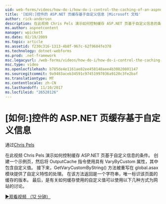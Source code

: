 ```yaml
---
uid: web-forms/videos/how-do-i/how-do-i-control-the-caching-of-an-aspnet-page-based-upon-custom-information
title: '[如何:]控件的 ASP.NET 页缓存基于自定义信息 |Microsoft 文档'
author: rick-anderson
description: 在此视频 Chris Pels 演示如何控制缓存 ASP.NET 页基于自定义信息的条件。 创建一个示例页，然后 o。...
ms.author: aspnetcontent
manager: wpickett
ms.date: 02/19/2009
ms.topic: article
ms.assetid: f230c316-1313-4b8f-967c-62f9684fe378
ms.technology: dotnet-webforms
ms.prod: .net-framework
msc.legacyurl: /web-forms/videos/how-do-i/how-do-i-control-the-caching-of-an-aspnet-page-based-upon-custom-information
msc.type: video
ms.openlocfilehash: b785de4e1161ae82ee458148aee4b30820801147
ms.sourcegitcommit: 9a9483aceb34591c97451997036a9120c3fe2baf
ms.translationtype: MT
ms.contentlocale: zh-CN
ms.lasthandoff: 11/10/2017
ms.locfileid: "26528126"
---
```

<a name="how-do-i-control-the-caching-of-an-aspnet-page-based-upon-custom-information"></a>[如何:]控件的 ASP.NET 页缓存基于自定义信息
====================
通过[Chris Pels](https://twitter.com/chrispels)

在此视频 Chris Pels 演示如何控制缓存 ASP.NET 页基于自定义信息的条件。 创建一个示例页，然后将 OutputCache 指令使用具有 VaryByCustom 属性，其中包含自定义值。 接下来，GetVaryCustomByString() 方法被重写在 global.asax 模块提供了自定义特性的处理。 在该方法返回是一个字符串，唯一标识该页面的缓存的版本。 最后，是有关如何缓存使用的自定义值可以使用以下几种方式为网站的讨论。

[&#9654;观看视频 （12 分钟）](https://channel9.msdn.com/Blogs/ASP-NET-Site-Videos/how-do-i-control-the-caching-of-an-aspnet-page-based-upon-custom-information)
